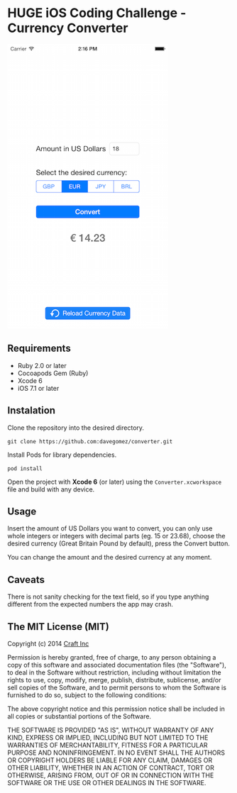 # HUGE iOS Coding Challenge - Currency Converter

![Currency Converter](https://raw.githubusercontent.com/davegomez/converter/master/screenshot.png)

## Requirements

- Ruby 2.0 or later
- Cocoapods Gem (Ruby)
- Xcode 6
- iOS 7.1 or later

## Instalation

Clone the repository into the desired directory.

    git clone https://github.com:davegomez/converter.git
    
Install Pods for library dependencies.

    pod install

Open the project with **Xcode 6** (or later) using the ```Converter.xcworkspace``` file and build with any device.

## Usage

Insert the amount of US Dollars you want to convert, you can only use whole integers or integers with decimal parts (eg. 15 or 23.68), choose the desired currency (Great Britain Pound by default), press the Convert button.

You can change the amount and the desired currency at any moment.

## Caveats

There is not sanity checking for the text field, so if you type anything different from the expected numbers the app may crash.

## The MIT License (MIT)

Copyright (c) 2014 [Craft Inc](http://crafinc.co)

Permission is hereby granted, free of charge, to any person obtaining a copy
of this software and associated documentation files (the "Software"), to deal
in the Software without restriction, including without limitation the rights
to use, copy, modify, merge, publish, distribute, sublicense, and/or sell
copies of the Software, and to permit persons to whom the Software is
furnished to do so, subject to the following conditions:

The above copyright notice and this permission notice shall be included in
all copies or substantial portions of the Software.

THE SOFTWARE IS PROVIDED "AS IS", WITHOUT WARRANTY OF ANY KIND, EXPRESS OR
IMPLIED, INCLUDING BUT NOT LIMITED TO THE WARRANTIES OF MERCHANTABILITY,
FITNESS FOR A PARTICULAR PURPOSE AND NONINFRINGEMENT. IN NO EVENT SHALL THE
AUTHORS OR COPYRIGHT HOLDERS BE LIABLE FOR ANY CLAIM, DAMAGES OR OTHER
LIABILITY, WHETHER IN AN ACTION OF CONTRACT, TORT OR OTHERWISE, ARISING FROM,
OUT OF OR IN CONNECTION WITH THE SOFTWARE OR THE USE OR OTHER DEALINGS IN
THE SOFTWARE.
